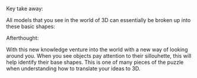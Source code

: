 Key take away:

All models that you see in the world of 3D can essentially be broken up into these basic shapes:

Afterthought:

With this new knowledge venture into the world with a new way of looking around you. When you see objects pay attention to their sillouhette, this will help identify their base shapes. This is one of many pieces of the puzzle when understanding how to translate your ideas to 3D.


